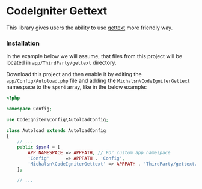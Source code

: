 # CodeIgniter Gettext

This library gives users the ability to use [gettext](https://www.php.net/manual/en/book.gettext.php) more friendly way.

### Installation

In the example below we will assume, that files from this project will be located in `app/ThirdParty/gettext` directory.

Download this project and then enable it by editing the `app/Config/Autoload.php` file and adding the `Michalsn\CodeIgniterGettext` namespace to the `$psr4` array, like in the below example:

```php
<?php

namespace Config;

use CodeIgniter\Config\AutoloadConfig;

class Autoload extends AutoloadConfig
{
    // ...
    public $psr4 = [
        APP_NAMESPACE => APPPATH, // For custom app namespace
        'Config'      => APPPATH . 'Config',
        'Michalsn\CodeIgniterGettext' => APPPATH . 'ThirdParty/gettext/src',
    ];

    // ...
```
